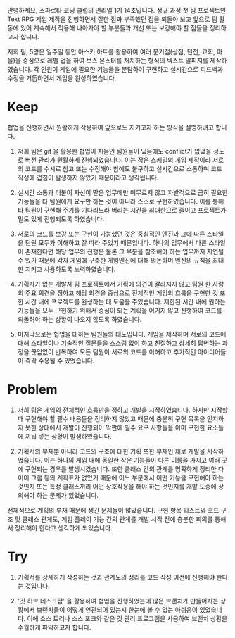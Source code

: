 안녕하세요, 스파르타 코딩 클럽의 언리얼 1기 14조입니다. 정규 과정 첫 팀 프로젝트인 Text RPG 게임 제작을 진행하면서 잘한 점과 부족했던 점을 되돌아 보고 앞으로 팀 활동에 있어 계속해서 적용해 나아가야 할 부분들과 개선 또는 보강해야 할 점들을 정리하고자 합니다.

저희 팀, 5명은 일주일 동안 아스키 아트를 활용하여 여러 분기점(상점, 던전, 교회, 마을)을 중심으로 레벨 업을 하여 보스 몬스터를 처치하는 형식의 텍스트 알피지를 제작하였습니다.
각 인원이 게임에 필요한 기능들을 분담하여 구현하고 실시간으로 피드백과 수정을 거듭하면서 게임을 완성하였습니다. 

# Keep

협업을 진행하면서 원활하게 작용하여 앞으로도 지키고자 하는 방식을 설명하려고 합니다.

1. 저희 팀은 git 을 활용한 협업이 처음인 팀원들이 있음에도 conflict가 없었을 정도로 버전 관리가 원활하게 진행되었습니다. 이는 작은 스케일의 게임 제작이라 서로의 코드를 수시로 참고 또는 수정해야 함에도 불구하고 실시간으로 소통하며 코드 작성에 겹침이 발생하지 않았기 때문이라고 생각됩니다.

2. 실시간 소통과 더불어 자신이 맡은 업무에만 머무르지 않고 자발적으로 급히 필요한 기능들을 타 팀원에게 요구만 하는 것이 아니라 스스로 구현하였습니다. 이를 통해 타 팀원이 구현해 주기를 기다리느라 버리는 시간을 최대한으로 줄이고 프로젝트가 밀도 있게 진행되도록 하였습니다.

3. 서로의 코드를 보강 또는 구현이 가능했던 것은 중심적인 엔진과 그에 따른 스타일을 팀원 모두가 이해하고 잘 따라 주었기 때문입니다. 하나의 업무에서 다른 스타일이 존재한다면 해당 업무의 진행은 물론 그 부분을 참조해야 하는 업무까지 지연될 수 있기 때문에 각자 게임에 구축한 게임엔진에 대해 의논하며 엔진의 규칙을 최대한 지키고 사용하도록 노력하였습니다.

4. 기획자가 없는 개발자 팀 프로젝트에서 기획에 의견이 갈라지지 않고 팀원 한 사람의 주요 의견을 정하고 해당 의견을 중심으로 전체적인 게임의 흐름을 구현한 것 또한 시간 내에 프로젝트를 완성하는 데 도움을 주었습니다. 제한된 시간 내에 원하는 기능들을 모두 구현하기 위해서 중심이 되는 계획을 어기지 않고 진행하여 코드를 되돌려야 하는 상황이 나오지 않도록 하였습니다.

5. 마지막으로는 협업을 대하는 팀원들의 태도입니다. 게임을 제작하며 서로의 코드에 대해 스타일이나 기술적인 질문들을 스스럼 없이 하고 친절하고 상세히 답변하는 과정을 끊임없이 반복하여 모든 팀원이 서로의 코드를 이해하고 추가적인 아이디어들이 즉각 수용될 수 있었습니다.

# Problem

1. 저희 팀은 게임의 전체적인 흐름만을 정하고 개발을 시작하였습니다. 하지만 시작할 때 구현해야 할 필수 내용들을 정리하지 않았고 때문에 충분히 구현 목록을 인지하지 못한 상태에서 개발이 진행되어 막판에 필수 요구 사항들을 이미 구현한 요소들에 끼워 넣는 상황이 발생하였습니다. 

2. 기획서의 부재뿐 아니라 코드의 구조에 대한 기획 또한 부재인 채로 개발을 시작하였습니다. 이는 하나의 게임 내에 동일한 작은 기능들이 다른 이름을 가지고 여러 곳에 구현되는 경우를 발생시켰습니다. 또한 클래스 간의 관계를 명확하게 정리한 다이어 그램 등의 계획표가 없었기 때문에 어느 부분에서 어떤 기능을 구현해야 하는 것인지 또는 특정 클래스끼리 어떤 상호작용을 해야 하는 것인지를 개발 도중에 상의해야 하는 문제가 있었습니다.

전체적으로 계획의 부재 때문에 생긴 문제들이 많았습니다. 구현 항목 리스트와 코드 구조 및 클래스 관계도, 게임 플레이 기능 간의 관계를 개발 시작 전에 충분한 회의를 통해서 정리해야 한다고 생각하게 되었습니다.

# Try

1. 기획서를 상세하게 작성하는 것과 관계도의 정리를 코드 작성 이전에 진행해야 한다는 것입니다.

2. '깃 허브 데스크탑' 을 활용하여 협업을 진행하였는데 많은 브랜치가 만들어지는 상황에서 브랜치들이 어떻게 연관되어 있는지 한눈에 볼 수 없는 아쉬움이 있었습니다. 이에 소스 트리나 소스 포크와 같은 깃 관리 프로그램을 사용하여 브랜치 상황을 수월하게 파악하고자 합니다.
